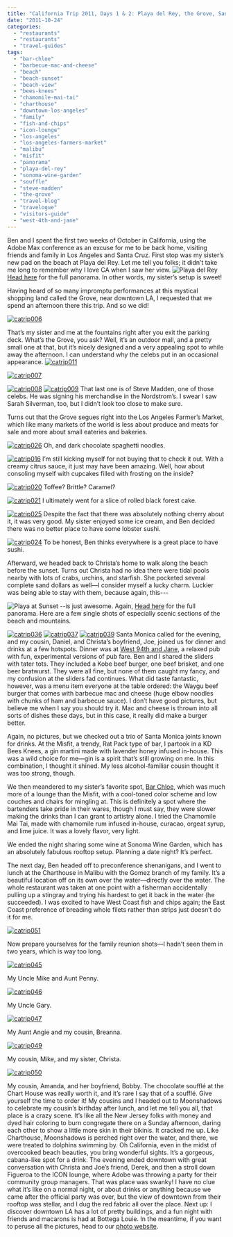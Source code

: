 ```yaml
---
title: "California Trip 2011, Days 1 & 2: Playa del Rey, the Grove, Santa Monica, and Malibu"
date: "2011-10-24"
categories: 
  - "restaurants"
  - "restaurants"
  - "travel-guides"
tags: 
  - "bar-chloe"
  - "barbecue-mac-and-cheese"
  - "beach"
  - "beach-sunset"
  - "beach-view"
  - "bees-knees"
  - "chamomile-mai-tai"
  - "charthouse"
  - "downtown-los-angeles"
  - "family"
  - "fish-and-chips"
  - "icon-lounge"
  - "los-angeles"
  - "los-angeles-farmers-market"
  - "malibu"
  - "misfit"
  - "panorama"
  - "playa-del-rey"
  - "sonoma-wine-garden"
  - "souffle"
  - "steve-madden"
  - "the-grove"
  - "travel-blog"
  - "travelogue"
  - "visitors-guide"
  - "west-4th-and-jane"
---
```


Ben and I spent the first two weeks of October in California, using the Adobe Max conference as an excuse for me to be back home, visiting friends and family in Los Angeles and Santa Cruz. First stop was my sister’s new pad on the beach at Playa del Rey. Let me tell you folks; it didn’t take me long to remember why I love CA when I saw her view. ![](http://www.blastanova.com/photoalbum/Adventures/CA%20Trip%202011/catrip002.jpg "Playa del Rey") [Head here](http://www.blastanova.com/photoalbum/Adventures/CA%20Trip%202011/catrip002.jpg) for the full panorama. In other words, my sister’s setup is sweet!

Having heard of so many impromptu performances at this mystical shopping land called the Grove, near downtown LA, I requested that we spend an afternoon there this trip. And so we did!

[![](http://s3.amazonaws.com/thegourmez-wpmedia/2011/10/catrip006.jpg "catrip006")](http://s3.amazonaws.com/thegourmez-wpmedia/2011/10/catrip006.jpg)

That’s my sister and me at the fountains right after you exit the parking deck. What’s the Grove, you ask? Well, it’s an outdoor mall, and a pretty small one at that, but it’s nicely designed and a very appealing spot to while away the afternoon. I can understand why the celebs put in an occasional appearance. [![](http://s3.amazonaws.com/thegourmez-wpmedia/2011/10/catrip011.jpg "catrip011")](http://s3.amazonaws.com/thegourmez-wpmedia/2011/10/catrip011.jpg)

[![](http://s3.amazonaws.com/thegourmez-wpmedia/2011/10/catrip007.jpg "catrip007")](http://s3.amazonaws.com/thegourmez-wpmedia/2011/10/catrip007.jpg)

[![](http://s3.amazonaws.com/thegourmez-wpmedia/2011/10/catrip008.jpg "catrip008")](http://s3.amazonaws.com/thegourmez-wpmedia/2011/10/catrip008.jpg) [![](http://s3.amazonaws.com/thegourmez-wpmedia/2011/10/catrip009.jpg "catrip009")](http://s3.amazonaws.com/thegourmez-wpmedia/2011/10/catrip009.jpg) That last one is of Steve Madden, one of those celebs. He was signing his merchandise in the Nordstrom’s. I swear I saw Sarah Silverman, too, but I didn’t look too close to make sure.

Turns out that the Grove segues right into the Los Angeles Farmer’s Market, which like many markets of the world is less about produce and meats for sale and more about small eateries and bakeries.

[![](http://s3.amazonaws.com/thegourmez-wpmedia/2011/10/catrip026.jpg "catrip026")](http://s3.amazonaws.com/thegourmez-wpmedia/2011/10/catrip026.jpg) Oh, and dark chocolate spaghetti noodles.

[![](http://s3.amazonaws.com/thegourmez-wpmedia/2011/10/catrip016.jpg "catrip016")](http://s3.amazonaws.com/thegourmez-wpmedia/2011/10/catrip016.jpg) I’m still kicking myself for not buying that to check it out. With a creamy citrus sauce, it just may have been amazing. Well, how about consoling myself with cupcakes filled with frosting on the inside?

[![](http://s3.amazonaws.com/thegourmez-wpmedia/2011/10/catrip020.jpg "catrip020")](http://s3.amazonaws.com/thegourmez-wpmedia/2011/10/catrip020.jpg) Toffee? Brittle? Caramel?

[![](http://s3.amazonaws.com/thegourmez-wpmedia/2011/10/catrip021.jpg "catrip021")](http://s3.amazonaws.com/thegourmez-wpmedia/2011/10/catrip021.jpg) I ultimately went for a slice of rolled black forest cake.

[![](http://s3.amazonaws.com/thegourmez-wpmedia/2011/10/catrip025.jpg "catrip025")](http://s3.amazonaws.com/thegourmez-wpmedia/2011/10/catrip025.jpg) Despite the fact that there was absolutely nothing cherry about it, it was very good. My sister enjoyed some ice cream, and Ben decided there was no better place to have some lobster sushi.

[![](http://s3.amazonaws.com/thegourmez-wpmedia/2011/10/catrip024.jpg "catrip024")](http://s3.amazonaws.com/thegourmez-wpmedia/2011/10/catrip024.jpg) To be honest, Ben thinks everywhere is a great place to have sushi.

Afterward, we headed back to Christa’s home to walk along the beach before the sunset. Turns out Christa had no idea there were tidal pools nearby with lots of crabs, urchins, and starfish. She pocketed several complete sand dollars as well—I consider myself a lucky charm. Luckier was being able to stay with them, because again, this---

![](http://www.blastanova.com/photoalbum/Adventures/CA%20Trip%202011/catrip033.jpg "Playa at Sunset") --is just awesome. Again, [Head here](http://www.blastanova.com/photoalbum/Adventures/CA%20Trip%202011/catrip033.jpg) for the full panorama. Here are a few single shots of especially scenic sections of the beach and mountains.

[![](http://s3.amazonaws.com/thegourmez-wpmedia/2011/10/catrip036.jpg "catrip036")](http://s3.amazonaws.com/thegourmez-wpmedia/2011/10/catrip036.jpg) [![](http://s3.amazonaws.com/thegourmez-wpmedia/2011/10/catrip037.jpg "catrip037")](http://s3.amazonaws.com/thegourmez-wpmedia/2011/10/catrip037.jpg) [![](http://s3.amazonaws.com/thegourmez-wpmedia/2011/10/catrip039.jpg "catrip039")](http://s3.amazonaws.com/thegourmez-wpmedia/2011/10/catrip039.jpg) Santa Monica called for the evening, and my cousin, Daniel, and Christa’s boyfriend, Joe, joined us for dinner and drinks at a few hotspots. Dinner was at [West 94th and Jane](http://west4thjane.com/), a relaxed pub with fun, experimental versions of pub fare. Ben and I shared the sliders with tater tots. They included a Kobe beef burger, one beef brisket, and one beer bratwurst. They were all fine, but none of them caught my fancy, and my confusion at the sliders fad continues. What did taste fantastic, however, was a menu item everyone at the table ordered: the Waygu beef burger that comes with barbecue mac and cheese (huge elbow noodles with chunks of ham and barbecue sauce). I don’t have good pictures, but believe me when I say you should try it. Mac and cheese is thrown into all sorts of dishes these days, but in this case, it really did make a burger better.

Again, no pictures, but we checked out a trio of Santa Monica joints known for drinks. At the Misfit, a trendy, Rat Pack type of bar, I partook in a KD Bees Knees, a gin martini made with lavender honey infused in-house. This was a wild choice for me—gin is a spirit that’s still growing on me. In this combination, I thought it shined. My less alcohol-familiar cousin thought it was too strong, though.

We then meandered to my sister’s favorite spot, [Bar Chloe](http://www.barchloe.com), which was much more of a lounge than the Misfit, with a cool-toned color scheme and low couches and chairs for mingling at. This is definitely a spot where the bartenders take pride in their wares, though I must say, they were slower making the drinks than I can grant to artistry alone. I tried the Chamomile Mai Tai, made with chamomile rum infused in-house, curacao, orgeat syrup, and lime juice. It was a lovely flavor, very light.

We ended the night sharing some wine at Sonoma Wine Garden, which has an absolutely fabulous rooftop setup. Planning a date night? It’s perfect.

The next day, Ben headed off to preconference shenanigans, and I went to lunch at the Charthouse in Malibu with the Gomez branch of my family. It’s a beautiful location off on its own over the water—directly over the water. The whole restaurant was taken at one point with a fisherman accidentally pulling up a stingray and trying his hardest to get it back in the water (he succeeded). I was excited to have West Coast fish and chips again; the East Coast preference of breading whole filets rather than strips just doesn’t do it for me.

[![](http://s3.amazonaws.com/thegourmez-wpmedia/2011/10/catrip051.jpg "catrip051")](http://s3.amazonaws.com/thegourmez-wpmedia/2011/10/catrip051.jpg)

Now prepare yourselves for the family reunion shots—I hadn’t seen them in two years, which is way too long.

[![](http://s3.amazonaws.com/thegourmez-wpmedia/2011/10/catrip045.jpg "catrip045")](http://s3.amazonaws.com/thegourmez-wpmedia/2011/10/catrip045.jpg)

My Uncle Mike and Aunt Penny.

[![](http://s3.amazonaws.com/thegourmez-wpmedia/2011/10/catrip046.jpg "catrip046")](http://s3.amazonaws.com/thegourmez-wpmedia/2011/10/catrip0046.jpg)

My Uncle Gary.

[![](http://s3.amazonaws.com/thegourmez-wpmedia/2011/10/catrip047.jpg "catrip047")](http://s3.amazonaws.com/thegourmez-wpmedia/2011/10/catrip047.jpg)

My Aunt Angie and my cousin, Breanna.

[![](http://s3.amazonaws.com/thegourmez-wpmedia/2011/10/catrip049.jpg "catrip049")](http://s3.amazonaws.com/thegourmez-wpmedia/2011/10/catrip049.jpg)

My cousin, Mike, and my sister, Christa.

[![](http://s3.amazonaws.com/thegourmez-wpmedia/2011/10/catrip050.jpg "catrip050")](http://s3.amazonaws.com/thegourmez-wpmedia/2011/10/catrip050.jpg)

My cousin, Amanda, and her boyfriend, Bobby. The chocolate soufflé at the Chart House was really worth it, and it’s rare I say that of a soufflé. Give yourself the time to order it! My cousins and I headed out to Moonshadows to celebrate my cousin’s birthday after lunch, and let me tell you all, that place is a crazy scene. It’s like all the New Jersey folks with money and dyed hair coloring to burn congregate there on a Sunday afternoon, daring each other to show a little more skin in their bikinis. It cracked me up. Like Charthouse, Moonshadows is perched right over the water, and there, we were treated to dolphins swimming by. Oh California, even in the midst of overcooked beach beauties, you bring wonderful sights. It’s a gorgeous, cabana-like spot for a drink. The evening ended downtown with great conversation with Christa and Joe’s friend, Derek, and then a stroll down Figueroa to the ICON lounge, where Adobe was throwing a party for their community group managers. That was place was swanky! I have no clue what it’s like on a normal night, or about drinks or anything because we came after the official party was over, but the view of downtown from their rooftop was stellar, and I dug the red fabric all over the place. Next up: I discover downtown LA has a lot of pretty buildings, and a fun night with friends and macarons is had at Bottega Louie. In the meantime, if you want to peruse all the pictures, head to our [photo website](http://www.blastanova.com/photoalbum/index.html?path=Adventures/CA%20Trip%202011).
